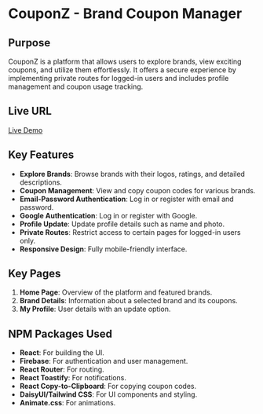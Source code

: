 # CouponZ - Brand Coupon Manager

## Purpose
CouponZ is a platform that allows users to explore brands, view exciting coupons, and utilize them effortlessly. It offers a secure experience by implementing private routes for logged-in users and includes profile management and coupon usage tracking.

## Live URL
[Live Demo](https://couponz-a9.netlify.app/)

## Key Features
- **Explore Brands**: Browse brands with their logos, ratings, and detailed descriptions.
- **Coupon Management**: View and copy coupon codes for various brands.
- **Email-Password Authentication**: Log in or register with email and password.
- **Google Authentication**: Log in or register with Google.
- **Profile Update**: Update profile details such as name and photo.
- **Private Routes**: Restrict access to certain pages for logged-in users only.
- **Responsive Design**: Fully mobile-friendly interface.

## Key Pages
1. **Home Page**: Overview of the platform and featured brands.
2. **Brand Details**: Information about a selected brand and its coupons.
3. **My Profile**: User details with an update option.

## NPM Packages Used
- **React**: For building the UI.
- **Firebase**: For authentication and user management.
- **React Router**: For routing.
- **React Toastify**: For notifications.
- **React Copy-to-Clipboard**: For copying coupon codes.
- **DaisyUI/Tailwind CSS**: For UI components and styling.
- **Animate.css**: For animations.




